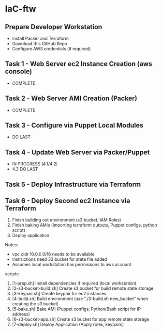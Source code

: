# IaC-ftw

## Prepare Developer Workstation
- Install Packer and Terraform
- Download this GitHub Repo
- Configure AWS credentials (if required)
## Task 1 - Web Server ec2 Instance Creation (aws console)
- COMPLETE
## Task 2 - Web Server AMI Creation (Packer)
- COMPLETE
## Task 3 - Configure via Puppet Local Modules
- DO LAST
## Task 4 - Update Web Server via Packer/Puppet
- IN PROGRESS (4.1/4.2)
- 4.3 DO LAST
## Task 5 - Deploy Infrastructure via Terraform
## Task 6 - Deploy Second ec2 Instance via Terraform

1. Finish building out environment (s3 bucket, IAM Roles)
2. Finish baking AMIs (importing terraform outputs, Puppet configs, python script)
3. Deploy application

Notes:
- vpc cidr 10.0.0.0/16 needs to be available
- Instructions need 33 bucket for state file added
- Assumes local workstation has permisisons to aws account

scripts:
1. [1-prep.sh] Install dependencies if required (local workstation)
2. [2-s3-bucket-build.sh] Create s3 bucket for build remote state storage
3. [3-keypair.sh] Create keypair for ec2 instances
4. [4-build.sh] Build environment (use "./3-build.sh new_bucket" when creating the s3 bucket)
5. [5-bake.sh] Bake AMI (Puppet configs, Python/Bash script for IP address)
6. [6-s3-bucket-app.sh] Create s3 bucket for app remote state storage
7. [7-deploy.sh] Deploy Application (Apply roles, keypairs)